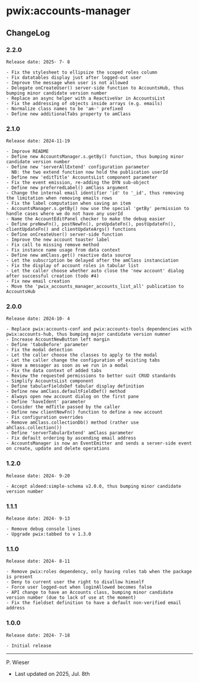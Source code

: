 # pwix:accounts-manager

## ChangeLog

### 2.2.0

    Release date: 2025- 7- 8

    - Fix the stylesheet to ellipsize the scoped roles column
    - Fix datatables display just after logged-out user
    - Improve the message when user is not allowed
    - Delegate onCreateUser() server-side function to AccountsHub, thus bumping minor candidate version number
    - Replace an async helper with a ReactiveVar in AccountsList
    - Fix the addressing of objects inside arrays (e.g. emails)
    - Normalize class names to be 'am-' prefixed
    - Define new additionalTabs property to amClass

### 2.1.0

    Release date: 2024-11-19

    - Improve README
    - Define new AccountsManager.s.getBy() function, thus bumping minor candidate version number
    - Define new 'serverAllExtend' configuration parameter
      NB: the two extend function now hold the publication userId
    - Define new 'editTitle' AccountsList component parameter
    - Fix the event emission, re-adding the DYN sub-object
    - Define new preferredLabel() amClass argument
    - Change the internal email identifier 'id' to '_id', thus removing the limitation when removing emails rows
    - Fix the label computation when saving an item
    - AccountsManager.s.getBy() now use the special 'getBy' permission to handle cases where we do not have any userId
    - Name the AccountEditPanel checker to make the debug easier
    - Define preNewFn(), postNewFn(), preUpdateFn(), postUpdateFn(), clientUpdateFn() and clientUpdateArgs() functions
    - Define onCreateUser() server-side function
    - Improve the new account toaster label
    - Fix call to missing remove method
    - Fix instance name usage from data context
    - Define new amClass.get() reactive data source
    - Let the subscription be delayed after the amClass instanciation
    - Fix the display of account roles in tabular list
    - Let the caller choose whether auto close the 'new account' dialog after successful creation (todo #4)
    - Fix new email creation
    - Move the 'pwix_accounts_manager_accounts_list_all' publication to AccountsHub

### 2.0.0

    Release date: 2024-10- 4

    - Replace pwix:accounts-conf and pwix:accounts-tools dependencies with pwix:accounts-hub, thus bumping major candidate version numner
    - Increase AccountNewButton left margin
    - Define 'tabsBefore' parameter
    - Fix the modal detection
    - Let the caller choose the classes to apply to the modal
    - Let the caller change the configuration of existing tabs
    - Have a messager as soon as we run in a modal
    - Fix the data context of added tabs
    - Review the requested permissions to better suit CRUD standards
    - Simplify AccountsList component
    - Define tabularFieldsDef tabular display definition
    - Define new amClass.defaultFieldDef() method
    - Always open new account dialog on the first pane
    - Define 'haveIdent' parameter
    - Consider the mdTitle passed by the caller
    - Define new clientNewFn() function to define a new account
    - Fix configuration overrides
    - Remove amClass.collectionDb() method (rather use ahClass.collection())
    - Define 'serverTabularExtend' amClass parameter
    - Fix default ordering by ascending email address
    - AccountsManager is now an EventEmitter and sends a server-side event on create, update and delete operations

### 1.2.0

    Release date: 2024- 9-20

    - Accept aldeed:simple-schema v2.0.0, thus bumping minor candidate version number

### 1.1.1

    Release date: 2024- 9-13

    - Remove debug console lines
    - Upgrade pwix:tabbed to v 1.3.0

### 1.1.0

    Release date: 2024- 8-11

    - Remove pwix:roles dependency, only having roles tab when the package is present
    - Deny to current user the right to disallow himself
    - Force user logged-out when loginAllowed becomes false
    - API change to have an Accounts class, bumping minor candidate version number (due to lack of use at the moment)
    - Fix the fieldset definition to have a default non-verified email address

### 1.0.0

    Release date: 2024- 7-18

    - Initial release

---
P. Wieser
- Last updated on 2025, Jul. 8th